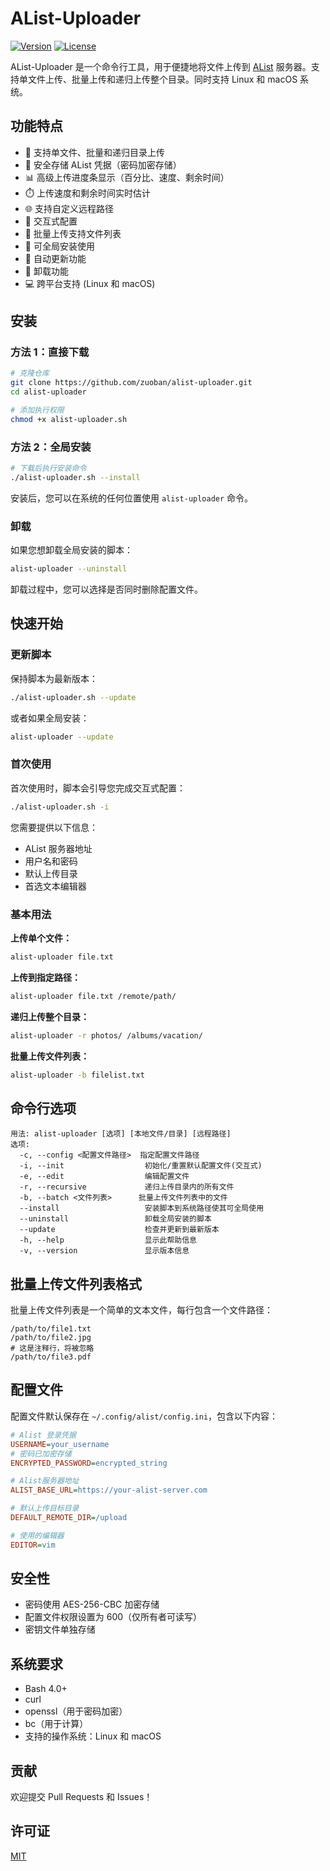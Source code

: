# AList-Uploader

[![Version](https://img.shields.io/badge/version-1.3.4-blue.svg)](https://github.com/zuoban/alist-uploader)
[![License](https://img.shields.io/badge/license-MIT-green.svg)](LICENSE)

AList-Uploader 是一个命令行工具，用于便捷地将文件上传到 [AList](https://github.com/alist-org/alist) 服务器。支持单文件上传、批量上传和递归上传整个目录。同时支持 Linux 和 macOS 系统。

## 功能特点

- 🚀 支持单文件、批量和递归目录上传
- 🔐 安全存储 AList 凭据（密码加密存储）
- 📊 高级上传进度条显示（百分比、速度、剩余时间）
- ⏱️ 上传速度和剩余时间实时估计
- 🌐 支持自定义远程路径
- 🔧 交互式配置
- 📝 批量上传支持文件列表
- 🔄 可全局安装使用
- 🔄 自动更新功能
- 🧹 卸载功能
- 💻 跨平台支持 (Linux 和 macOS)

## 安装

### 方法 1：直接下载

```bash
# 克隆仓库
git clone https://github.com/zuoban/alist-uploader.git
cd alist-uploader

# 添加执行权限
chmod +x alist-uploader.sh
```

### 方法 2：全局安装

```bash
# 下载后执行安装命令
./alist-uploader.sh --install
```

安装后，您可以在系统的任何位置使用 `alist-uploader` 命令。

### 卸载

如果您想卸载全局安装的脚本：

```bash
alist-uploader --uninstall
```

卸载过程中，您可以选择是否同时删除配置文件。

## 快速开始

### 更新脚本

保持脚本为最新版本：

```bash
./alist-uploader.sh --update
```

或者如果全局安装：

```bash
alist-uploader --update
```

### 首次使用

首次使用时，脚本会引导您完成交互式配置：

```bash
./alist-uploader.sh -i
```

您需要提供以下信息：
- AList 服务器地址
- 用户名和密码
- 默认上传目录
- 首选文本编辑器

### 基本用法

**上传单个文件：**

```bash
alist-uploader file.txt
```

**上传到指定路径：**

```bash
alist-uploader file.txt /remote/path/
```

**递归上传整个目录：**

```bash
alist-uploader -r photos/ /albums/vacation/
```

**批量上传文件列表：**

```bash
alist-uploader -b filelist.txt
```

## 命令行选项

```
用法: alist-uploader [选项] [本地文件/目录] [远程路径]
选项:
  -c, --config <配置文件路径>  指定配置文件路径
  -i, --init                  初始化/重置默认配置文件(交互式)
  -e, --edit                  编辑配置文件
  -r, --recursive             递归上传目录内的所有文件
  -b, --batch <文件列表>      批量上传文件列表中的文件
  --install                   安装脚本到系统路径使其可全局使用
  --uninstall                 卸载全局安装的脚本
  --update                    检查并更新到最新版本
  -h, --help                  显示此帮助信息
  -v, --version               显示版本信息
```

## 批量上传文件列表格式

批量上传文件列表是一个简单的文本文件，每行包含一个文件路径：

```
/path/to/file1.txt
/path/to/file2.jpg
# 这是注释行，将被忽略
/path/to/file3.pdf
```

## 配置文件

配置文件默认保存在 `~/.config/alist/config.ini`，包含以下内容：

```ini
# Alist 登录凭据
USERNAME=your_username
# 密码已加密存储
ENCRYPTED_PASSWORD=encrypted_string

# Alist服务器地址
ALIST_BASE_URL=https://your-alist-server.com

# 默认上传目标目录
DEFAULT_REMOTE_DIR=/upload

# 使用的编辑器
EDITOR=vim
```

## 安全性

- 密码使用 AES-256-CBC 加密存储
- 配置文件权限设置为 600（仅所有者可读写）
- 密钥文件单独存储

## 系统要求

- Bash 4.0+
- curl
- openssl（用于密码加密）
- bc（用于计算）
- 支持的操作系统：Linux 和 macOS

## 贡献

欢迎提交 Pull Requests 和 Issues！

## 许可证

[MIT](LICENSE)
